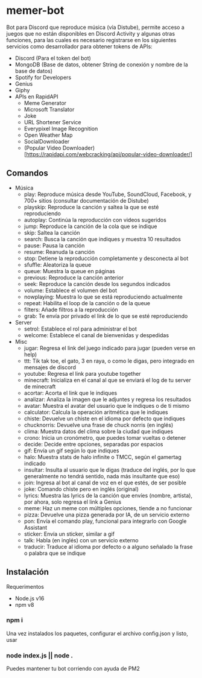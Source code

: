 # memer-bot
Bot para Discord que reproduce música (vía Distube), permite acceso a juegos que no están disponibles en Discord Activity y algunas otras funciones, para las cuales es necesario registrarse en los siguientes servicios como desarrollador para obtener tokens de APIs:
* Discord (Para el token del bot)
* MongoDB (Base de datos, obtener String de conexión y nombre de la base de datos)
* Spotify for Developers
* Genius
* Giphy
* APIs en RapidAPI
   + Meme Generator
   + Microsoft Translator
   + Joke
   + URL Shortener Service
   + Everypixel Image Recognition
   + Open Weather Map
   + SocialDownloader
   + (Popular Video Downloader) [https://rapidapi.com/webcracking/api/popular-video-downloader/]
## Comandos
* Música
   + play: Reproduce música desde YouTube, SoundCloud, Facebook, y 700+ sitios (consultar documentación de Distube)
   + playskip: Reproduce la canción y saltea la que se esté reproduciendo
   + autoplay: Continúa la reproducción con videos sugeridos
   + jump: Reproduce la canción de la cola que se indique
   + skip: Saltea la canción
   + search: Busca la canción que indiques y muestra 10 resultados
   + pause: Pausa la canción
   + resume: Reanuda la canción
   + stop: Detiene la reproducción completamente y desconecta al bot
   + sfuffle: Aleatoriza la queue
   + queue: Muestra la queue en páginas
   + previous: Reproduce la canción anterior
   + seek: Reproduce la canción desde los segundos indicados
   + volume: Establece el volumen del bot
   + nowplaying: Muestra lo que se está reproduciendo actualmente
   + repeat: Habilita el loop de la canción o de la queue
   + filters: Añade filtros a la reproducción
   + grab: Te envía por privado el link de lo que se esté reproduciendo
* Server
   + setrol: Establece el rol para administrar el bot
   + welcome: Establece el canal de bienvenidas y despedidas
* Misc
   + jugar: Regresa el link del juego indicado para jugar (pueden verse en help)
   + ttt: Tik tak toe, el gato, 3 en raya, o como le digas, pero integrado en mensajes de discord
   + youtube: Regresa el link para youtube together
   + minecraft: Inicializa en el canal al que se enviará el log de tu server de minecraft
   + acortar: Acorta el link que le indiques
   + analizar: Analiza la imagen que le adjuntes y regresa los resultados
   + avatar: Muestra el avatar del usuario que le indiques o de ti mismo
   + calculator: Calcula la operación aritmética que le indiques
   + chiste: Devuelve un chiste en el idioma por defecto que indiques
   + chucknorris: Devuelve una frase de chuck norris (en inglés)
   + clima: Muestra datos del clima sobre la ciudad que indiques
   + crono: Inicia un cronómetro, que puedes tomar vueltas o detener
   + decide: Decide entre opciones, separadas por espacios
   + gif: Envía un gif según lo que indiques
   + halo: Muestra stats de halo infinite o TMCC, según el gamertag indicado
   + insultar: Insulta al usuario que le digas (traduce del inglés, por lo que generalmente no tendrá sentido, nada más insultante que eso)
   + join: Ingresa al bot al canal de voz en el que estés, de ser posible
   + joke: Comando chiste pero en inglés (original)
   + lyrics: Muestra las lyrics de la canción que envíes (nombre, artista), por ahora, solo regresa el link a Genius
   + meme: Haz un meme con múltiples opciones, tiende a no funcionar
   + pizza: Devuelve una pizza generada por IA, de un servicio externo
   + pon: Envía el comando play, funcional para integrarlo con Google Assistant
   + sticker: Envía un sticker, similar a gif
   + talk: Habla (en inglés) con un servicio externo
   + traducir: Traduce al idioma por defecto o a alguno señalado la frase o palabra que se indique


## Instalación
Requerimentos
* Node.js v16
* npm v8
### npm i
Una vez instalados los paquetes, configurar el archivo config.json y listo, usar
### node index.js || node .
Puedes mantener tu bot corriendo con ayuda de PM2
